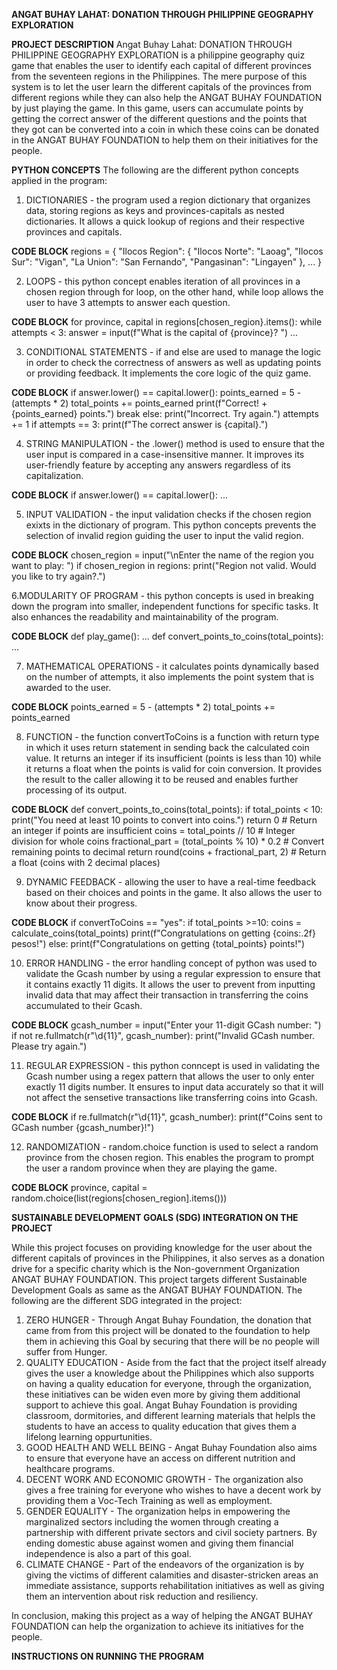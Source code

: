 **ANGAT BUHAY LAHAT: DONATION THROUGH PHILIPPINE GEOGRAPHY EXPLORATION**

**PROJECT DESCRIPTION**
  Angat Buhay Lahat: DONATION THROUGH PHILIPPINE GEOGRAPHY EXPLORATION is a philippine geography quiz game that enables the user to identify each capital of different provinces from the seventeen regions in the Philippines. The mere purpose of this system is to let the user learn the different capitals of the provinces from different regions while they can also help the ANGAT BUHAY FOUNDATION by just playing the game. In this game, users can accumulate points by getting the correct answer of the different questions and the points that they got can be converted into a coin in which these coins can be donated in the ANGAT BUHAY FOUNDATION to help them on their initiatives for the people. 

  **PYTHON CONCEPTS**
  The following are the different python concepts applied in the program:

 1. DICTIONARIES - the program used a region dictionary that organizes data, storing regions as keys and provinces-capitals as nested dictionaries. It allows a quick lookup of regions and their respective provinces and capitals.
 
 **CODE BLOCK**
regions = {
    "Ilocos Region": {
        "Ilocos Norte": "Laoag",
        "Ilocos Sur": "Vigan",
        "La Union": "San Fernando",
        "Pangasinan": "Lingayen"
    },
    ...
}


 2. LOOPS - this python concept enables iteration of all provinces in a chosen region through for loop, on the other hand, while loop allows the user to have 3 attempts to answer each question.

**CODE BLOCK**
for province, capital in regions[chosen_region}.items():
    while attempts < 3:
        answer = input(f"What is the capital of {province}? ")
        ...


3. CONDITIONAL STATEMENTS - if and else are used to manage the logic in order to check the correctness of answers as well as updating points or providing feedback. It implements the core logic of the quiz game.

**CODE BLOCK**
if answer.lower() == capital.lower():
    points_earned = 5 - (attempts * 2)
    total_points += points_earned
    print(f"Correct! +{points_earned} points.")
    break
else:
    print("Incorrect. Try again.")
    attempts += 1
if attempts == 3:
    print(f"The correct answer is {capital}.")


4. STRING MANIPULATION - the .lower() method is used to ensure that the user input is compared in a case-insensitive manner. It improves its user-friendly feature by accepting any answers regardless of its capitalization.

**CODE BLOCK**
if answer.lower() == capital.lower():
    ...


5. INPUT VALIDATION - the input validation checks if the chosen region exixts in the dictionary of program. This python concepts prevents the selection of invalid region guiding the user to input the valid region.

**CODE BLOCK**
chosen_region = input("\nEnter the name of the region you want to play: ")
if chosen_region in regions:
    print("Region not valid. Would you like to try again?.")


6.MODULARITY OF PROGRAM - this python concepts is used in breaking down the program into smaller, independent functions for specific tasks. It also enhances the readability and maintainability of the program.

**CODE BLOCK**
def play_game():
    ...
def convert_points_to_coins(total_points):
    ...


7. MATHEMATICAL OPERATIONS - it calculates points dynamically based on the number of attempts, it also implements the point system that is awarded to the user.

**CODE BLOCK**
points_earned = 5 - (attempts * 2)
total_points += points_earned


8. FUNCTION - the function convertToCoins is a function with return type in which it uses return statement in sending back the calculated coin value. It returns an integer if its insufficient (points is less than 10) while it returns a float when the points is valid for coin conversion. It provides the result to the caller allowing it to be reused and enables further processing of its output.

**CODE BLOCK**
def convert_points_to_coins(total_points):
    if total_points < 10:
        print("You need at least 10 points to convert into coins.")
        return 0  # Return an integer if points are insufficient
    coins = total_points // 10  # Integer division for whole coins
    fractional_part = (total_points % 10) * 0.2  # Convert remaining points to decimal
    return round(coins + fractional_part, 2)  # Return a float (coins with 2 decimal places)


9. DYNAMIC FEEDBACK - allowing the user to have a real-time feedback based on their choices and points in the game. It also allows the user to know about their progress.

**CODE BLOCK**
if convertToCoins == "yes":
   if total_points >=10:
       coins = calculate_coins(total_points)
       print(f"Congratulations on getting {coins:.2f} pesos!")
else:
   print(f"Congratulations on getting {total_points} points!")


10. ERROR HANDLING - the error handling concept of python was used to validate the Gcash number by using a regular expression to ensure that it contains exactly 11 digits. It allows the user to prevent from inputting invalid data that may affect their transaction in transferring the coins accumulated to their Gcash.

**CODE BLOCK**
gcash_number = input("Enter your 11-digit GCash number: ")
if not re.fullmatch(r"\d{11}", gcash_number):
    print("Invalid GCash number. Please try again.")


11. REGULAR EXPRESSION - this python conncept is used in validating the Gcash number using a regex pattern that allows the user to only enter exactly 11 digits number. It ensures to input data accurately so that it will not affect the sensetive transactions like transferring coins into Gcash.

**CODE BLOCK**
if re.fullmatch(r"\d{11}", gcash_number):
    print(f"Coins sent to GCash number {gcash_number}!")


12. RANDOMIZATION - random.choice function is used to select a random province from the chosen region. This enables the program to prompt the user a random province when they are playing the game.

**CODE BLOCK**
province, capital = random.choice(list(regions[chosen_region].items()))

**SUSTAINABLE DEVELOPMENT GOALS (SDG) INTEGRATION ON THE PROJECT**
  
  While this project focuses on providing knowledge for the user about the different capitals of provinces in the Philippines, it also serves as a donation drive for a specific charity which is the Non-government Organization ANGAT BUHAY FOUNDATION. This project targets different Sustainable Development Goals as same as the ANGAT BUHAY FOUNDATION. The following are the different SDG integrated in the project:

  1. ZERO HUNGER - Through Angat Buhay Foundation, the donation that came from from this project will be donated to the foundation to help them in achieving this Goal by securing that there will be no people will suffer from Hunger.
  2. QUALITY EDUCATION - Aside from the fact that the project itself already gives the user a knowledge about the Philippines which also supports on having a quality education for everyone, through the organization, these initiatives can be widen even more by giving them additional support to achieve this goal. Angat Buhay Foundation is providing classroom, dormitories, and different learning materials that helpls the students to have an access to quality education that gives them a lifelong learning oppurtunities.
  3. GOOD HEALTH AND WELL BEING - Angat Buhay Foundation also aims to ensure that everyone have an access on different nutrition and healthcare programs.
  4. DECENT WORK AND ECONOMIC GROWTH - The organization also gives a free training for everyone who wishes to have a decent work by providing them a Voc-Tech Training as well as employment.
  5. GENDER EQUALITY - The organization helps in empowering the marginalized sectors including the women through creating a partnership with different private sectors and civil society partners. By ending domestic abuse against women and giving them financial independence is also a part of this goal.
  6. CLIMATE CHANGE - Part of the endeavors of the organization is by giving the victims of different calamities and disaster-stricken areas an immediate assistance, supports rehabilitation initiatives as well as giving them an intervention about risk reduction and resiliency.

  In conclusion, making this project as a way of helping the ANGAT BUHAY FOUNDATION can help the organization to achieve its  initiatives for the people.

  **INSTRUCTIONS ON RUNNING THE PROGRAM**
